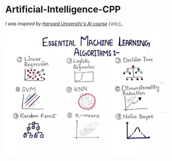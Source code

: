 # Artificial-Intelligence-CPP

_I was inspired by [Harvard University's AI course](https://www.youtube.com/playlist?list=PLhQjrBD2T382Nz7z1AEXmioc27axa19Kv) (⊙_⊙;)_

<img src=/Sources/aa.jpg alt="#"/>


